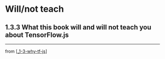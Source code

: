 # Will/not teach

## 1.3.3 What this book will and will not teach you about TensorFlow.js

---
from [[_1-3-why-tf-js]]

[//begin]: # "Autogenerated link references for markdown compatibility"
[_1-3-why-tf-js]: _1-3-why-tf-js.md "1.3. Why TensorFlow.js?"
[//end]: # "Autogenerated link references"